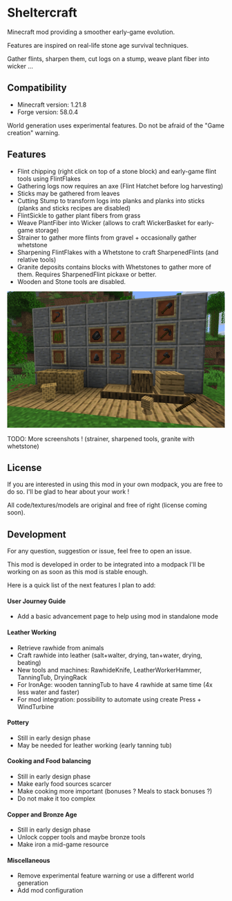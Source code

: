 # Sheltercraft

Minecraft mod providing a smoother early-game evolution.

Features are inspired on real-life stone age survival techniques.

Gather flints, sharpen them, cut logs on a stump, weave plant fiber into wicker ...

## Compatibility

- Minecraft version: 1.21.8
- Forge version: 58.0.4

World generation uses experimental features. Do not be afraid of the "Game creation" warning.

## Features

- Flint chipping (right click on top of a stone block) and early-game flint tools using FlintFlakes
- Gathering logs now requires an axe (Flint Hatchet before log harvesting)
- Sticks may be gathered from leaves
- Cutting Stump to transform logs into planks and planks into sticks (planks and sticks recipes are disabled)
- FlintSickle to gather plant fibers from grass
- Weave PlantFiber into Wicker (allows to craft WickerBasket for early-game storage)
- Strainer to gather more flints from gravel + occasionally gather whetstone
- Sharpening FlintFlakes with a Whetstone to craft SharpenedFlints (and relative tools)
- Granite deposits contains blocks with Whetstones to gather more of them. Requires SharpenedFlint pickaxe or better.
- Wooden and Stone tools are disabled.

![features.png](features.png)

TODO: More screenshots ! (strainer, sharpened tools, granite with whetstone)

## License

If you are interested in using this mod in your own modpack, you are free to do so. I'll be glad to hear about your work !

All code/textures/models are original and free of right (license coming soon).

## Development

For any question, suggestion or issue, feel free to open an issue.

This mod is developed in order to be integrated into a modpack I'll be working on as soon as this mod is stable enough.

Here is a quick list of the next features I plan to add:

#### User Journey Guide

- Add a basic advancement page to help using mod in standalone mode

#### Leather Working

- Retrieve rawhide from animals
- Craft rawhide into leather (salt+walter, drying, tan+water, drying, beating)
- New tools and machines: RawhideKnife, LeatherWorkerHammer, TanningTub, DryingRack
- For IronAge: wooden tanningTub to have 4 rawhide at same time (4x less water and faster)
- For mod integration: possibility to automate using create Press + WindTurbine

#### Pottery

- Still in early design phase
- May be needed for leather working (early tanning tub)

#### Cooking and Food balancing

- Still in early design phase
- Make early food sources scarcer
- Make cooking more important (bonuses ? Meals to stack bonuses ?)
- Do not make it too complex

#### Copper and Bronze Age

- Still in early design phase
- Unlock copper tools and maybe bronze tools
- Make iron a mid-game resource

#### Miscellaneous

- Remove experimental feature warning or use a different world generation
- Add mod configuration